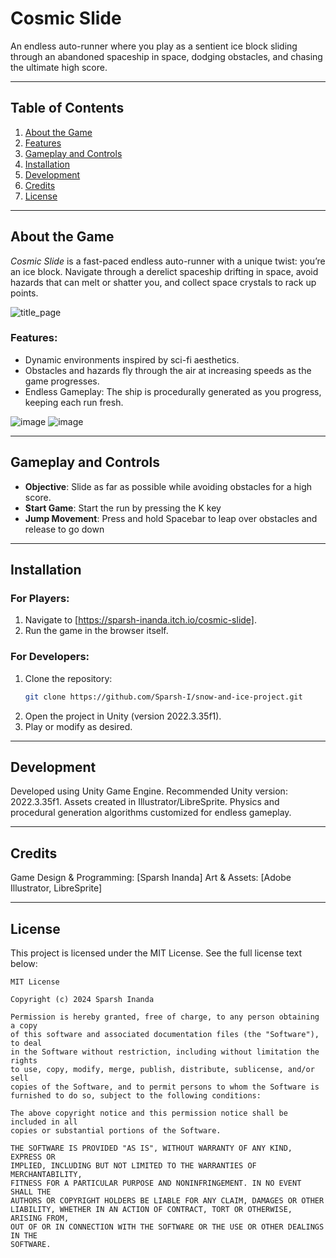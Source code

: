 # **Cosmic Slide**  
An endless auto-runner where you play as a sentient ice block sliding through an abandoned spaceship in space, dodging obstacles, and chasing the ultimate high score.

---

## **Table of Contents**  
1. [About the Game](#about-the-game)  
2. [Features](#features)  
4. [Gameplay and Controls](#gameplay-and-controls)  
5. [Installation](#installation)  
6. [Development](#development)  
7. [Credits](#credits)  
8. [License](#license)

---

## **About the Game**  
*Cosmic Slide* is a fast-paced endless auto-runner with a unique twist: you’re an ice block. Navigate through a derelict spaceship drifting in space, avoid hazards that can melt or shatter you, and collect space crystals to rack up points. 

![title_page](https://github.com/user-attachments/assets/6c12a074-d188-42b7-86f0-f45010978fce)

### **Features**:
- Dynamic environments inspired by sci-fi aesthetics.  
- Obstacles and hazards fly through the air at increasing speeds as the game progresses.
- Endless Gameplay: The ship is procedurally generated as you progress, keeping each run fresh.

![image](https://github.com/user-attachments/assets/63ff032c-69c2-43e6-94e3-42acc9105f84)
![image](https://github.com/user-attachments/assets/fe70c75d-49df-455a-9b2f-a3ccf812ee18)


---

## **Gameplay and Controls**  
- **Objective**: Slide as far as possible while avoiding obstacles for a high score.  
- **Start Game**: Start the run by pressing the K key
- **Jump Movement**: Press and hold Spacebar to leap over obstacles and release to go down  

---

## **Installation**  
### **For Players**:  
1. Navigate to [https://sparsh-inanda.itch.io/cosmic-slide].  
2. Run the game in the browser itself.

### **For Developers**:  
1. Clone the repository:  
   ```bash  
   git clone https://github.com/Sparsh-I/snow-and-ice-project.git
   ```
2. Open the project in Unity (version 2022.3.35f1).
3. Play or modify as desired.

---

## **Development**  
Developed using Unity Game Engine.
Recommended Unity version: 2022.3.35f1.
Assets created in Illustrator/LibreSprite.
Physics and procedural generation algorithms customized for endless gameplay.

---

## **Credits**
Game Design & Programming: [Sparsh Inanda]
Art & Assets: [Adobe Illustrator, LibreSprite]

--- 

## **License**

This project is licensed under the MIT License. See the full license text below:

```plaintext
MIT License

Copyright (c) 2024 Sparsh Inanda

Permission is hereby granted, free of charge, to any person obtaining a copy
of this software and associated documentation files (the "Software"), to deal
in the Software without restriction, including without limitation the rights
to use, copy, modify, merge, publish, distribute, sublicense, and/or sell
copies of the Software, and to permit persons to whom the Software is
furnished to do so, subject to the following conditions:

The above copyright notice and this permission notice shall be included in all
copies or substantial portions of the Software.

THE SOFTWARE IS PROVIDED "AS IS", WITHOUT WARRANTY OF ANY KIND, EXPRESS OR
IMPLIED, INCLUDING BUT NOT LIMITED TO THE WARRANTIES OF MERCHANTABILITY,
FITNESS FOR A PARTICULAR PURPOSE AND NONINFRINGEMENT. IN NO EVENT SHALL THE
AUTHORS OR COPYRIGHT HOLDERS BE LIABLE FOR ANY CLAIM, DAMAGES OR OTHER
LIABILITY, WHETHER IN AN ACTION OF CONTRACT, TORT OR OTHERWISE, ARISING FROM,
OUT OF OR IN CONNECTION WITH THE SOFTWARE OR THE USE OR OTHER DEALINGS IN THE
SOFTWARE.
```
